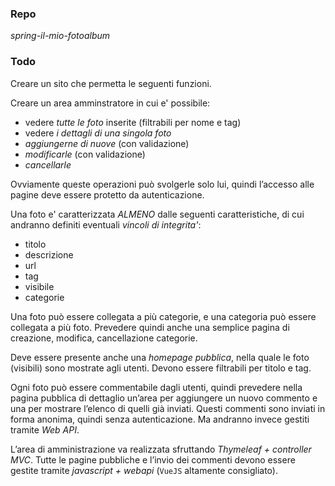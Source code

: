 ### Repo
*spring-il-mio-fotoalbum*

### Todo
Creare un sito che permetta le seguenti funzioni.

Creare un area amminstratore in cui e' possibile:
-   vedere *tutte le foto* inserite (filtrabili per nome e tag)
-   vedere *i dettagli di una singola foto*
-   *aggiungerne di nuove* (con validazione)
-   *modificarle* (con validazione)
-   *cancellarle*

Ovviamente queste operazioni può svolgerle solo lui, quindi l’accesso alle pagine deve essere protetto da autenticazione.

Una foto e' caratterizzata *ALMENO* dalle seguenti caratteristiche, di cui andranno definiti eventuali *vincoli di integrita'*:
-   titolo
-   descrizione
-   url
-   tag
-   visibile
-   categorie

Una foto può essere collegata a più categorie, e una categoria può essere collegata a più foto. Prevedere quindi anche una semplice pagina di creazione, modifica, cancellazione categorie.

Deve essere presente anche una *homepage pubblica*, nella quale le foto (visibili) sono mostrate agli utenti. Devono essere filtrabili per titolo e tag.

Ogni foto può essere commentabile dagli utenti, quindi prevedere nella pagina pubblica di dettaglio un’area per aggiungere un nuovo commento e una per mostrare l’elenco di quelli già inviati. Questi commenti sono inviati in forma anonima, quindi senza autenticazione. Ma andranno invece gestiti tramite *Web API*.

L’area di amministrazione va realizzata sfruttando *Thymeleaf + controller MVC*. Tutte le pagine pubbliche e l’invio dei commenti devono essere gestite tramite *javascript + webapi* (`VueJS` altamente consigliato).
